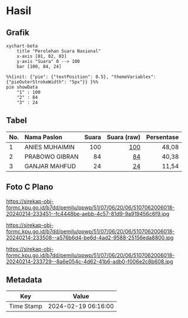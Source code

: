 # Hasil

## Grafik

```mermaid
xychart-beta
    title "Perolehan Suara Nasional"
    x-axis [01, 02, 03]
    y-axis "Suara" 0 --> 100
    bar [100, 84, 24]
```

```mermaid
%%{init: {"pie": {"textPosition": 0.5}, "themeVariables": {"pieOuterStrokeWidth": "5px"}} }%%
pie showData
    "1" : 100
    "2" : 84
    "3" : 24
```

## Tabel

| No. | Nama Paslon    | Suara | Suara (raw) | Persentase |
|:--- |:-------------- | -----:| -----------:| ----------:|
| 1   | ANIES MUHAIMIN | 100   | [100][p-1]  | 48,08      |
| 2   | PRABOWO GIBRAN | 84    | [84][p-2]   | 40,38      |
| 3   | GANJAR MAHFUD  | 24    | [24][p-3]   | 11,54      |


[p-1]: https://github.com/gigit-pemilu/pemilu-2024/blob/main/pilpres/hitung-suara/sub/51-bali/sub/07-karangasem/sub/06-bebandem/sub/2006-bungaya-kangin/sub/018-tps/sub/paslon-1.txt
[p-2]: https://github.com/gigit-pemilu/pemilu-2024/blob/main/pilpres/hitung-suara/sub/51-bali/sub/07-karangasem/sub/06-bebandem/sub/2006-bungaya-kangin/sub/018-tps/sub/paslon-2.txt
[p-3]: https://github.com/gigit-pemilu/pemilu-2024/blob/main/pilpres/hitung-suara/sub/51-bali/sub/07-karangasem/sub/06-bebandem/sub/2006-bungaya-kangin/sub/018-tps/sub/paslon-3.txt

## Foto C Plano

https://sirekap-obj-formc.kpu.go.id/b7dd/pemilu/ppwp/51/07/06/20/06/5107062006018-20240214-233451--fc4448be-aebb-4c57-81d9-9a919456c6f9.jpg

https://sirekap-obj-formc.kpu.go.id/b7dd/pemilu/ppwp/51/07/06/20/06/5107062006018-20240214-233508--a576b6d4-be6d-4ad2-9588-25156eda8800.jpg

https://sirekap-obj-formc.kpu.go.id/b7dd/pemilu/ppwp/51/07/06/20/06/5107062006018-20240214-233729--8a6e054c-4d62-41b6-adb0-f006e2c8b608.jpg


## Metadata

| Key        | Value               |
| ---------- | ------------------- |
| Time Stamp | 2024-02-19 06:16:00 |



